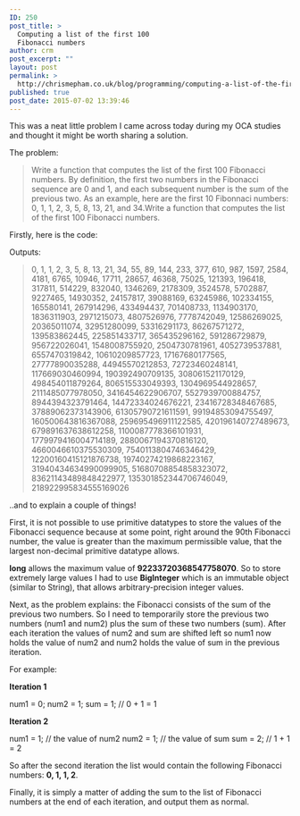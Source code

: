 ```yaml
---
ID: 250
post_title: >
  Computing a list of the first 100
  Fibonacci numbers
author: crm
post_excerpt: ""
layout: post
permalink: >
  http://chrismepham.co.uk/blog/programming/computing-a-list-of-the-first-100-fibonacci-numbers/
published: true
post_date: 2015-07-02 13:39:46
---
```

This was a neat little problem I came across today during my OCA studies and thought it might be worth sharing a solution.

The problem:



<blockquote>Write a function that computes the list of the first 100 Fibonacci numbers. By definition, the first two numbers in the Fibonacci sequence are 0 and 1, and each subsequent number is the sum of the previous two. As an example, here are the first 10 Fibonnaci numbers: 0, 1, 1, 2, 3, 5, 8, 13, 21, and 34.Write a function that computes the list of the first 100 Fibonacci numbers.</blockquote>

Firstly, here is the code:
<script src="https://gist.github.com/final60/790e31d4c058adcaa654.js"></script>

Outputs:


<blockquote>0, 1, 1, 2, 3, 5, 8, 13, 21, 34, 55, 89, 144, 233, 377, 610, 987, 1597, 2584, 4181, 6765, 10946, 17711, 28657, 46368, 75025, 121393, 196418, 317811, 514229, 832040, 1346269, 2178309, 3524578, 5702887, 9227465, 14930352, 24157817, 39088169, 63245986, 102334155, 165580141, 267914296, 433494437, 701408733, 1134903170, 1836311903, 2971215073, 4807526976, 7778742049, 12586269025, 20365011074, 32951280099, 53316291173, 86267571272, 139583862445, 225851433717, 365435296162, 591286729879, 956722026041, 1548008755920, 2504730781961, 4052739537881, 6557470319842, 10610209857723, 17167680177565, 27777890035288, 44945570212853, 72723460248141, 117669030460994, 190392490709135, 308061521170129, 498454011879264, 806515533049393, 1304969544928657, 2111485077978050, 3416454622906707, 5527939700884757, 8944394323791464, 14472334024676221, 23416728348467685, 37889062373143906, 61305790721611591, 99194853094755497, 160500643816367088, 259695496911122585, 420196140727489673, 679891637638612258, 1100087778366101931, 1779979416004714189, 2880067194370816120, 4660046610375530309, 7540113804746346429, 12200160415121876738, 19740274219868223167, 31940434634990099905, 51680708854858323072, 83621143489848422977, 135301852344706746049, 218922995834555169026</blockquote>



..and to explain a couple of things!

First, it is not possible to use primitive datatypes to store the values of the Fibonacci sequence because at some point, right around the 90th Fibonacci number, the value is greater than the maximum permissible value, that the largest non-decimal primitive datatype allows. 

<strong>long</strong> allows the maximum value of <strong>92233720368547758070</strong>. So to store extremely large values I had to use <strong>BigInteger</strong> which is an immutable object (similar to String), that allows arbitrary-precision integer values.

Next, as the problem explains: the Fibonacci consists of the sum of the previous two numbers. So I need to temporarily store the previous two numbers (num1 and num2) plus the sum of these two numbers (sum). After each iteration the values of num2 and sum are shifted left so num1 now holds the value of num2 and num2 holds the value of sum in the previous iteration.

For example:

<strong>Iteration 1</strong>

num1 = 0;
num2 = 1;
sum = 1; // 0 + 1 = 1

<strong>Iteration 2</strong>

num1 = 1; // the value of num2
num2 = 1; // the value of sum
sum = 2; // 1 + 1 = 2

So after the second iteration the list would contain the following Fibonacci numbers: <strong>0, 1, 1, 2</strong>.

Finally, it is simply a matter of adding the sum to the list of Fibonacci numbers at the end of each iteration, and output them as normal.